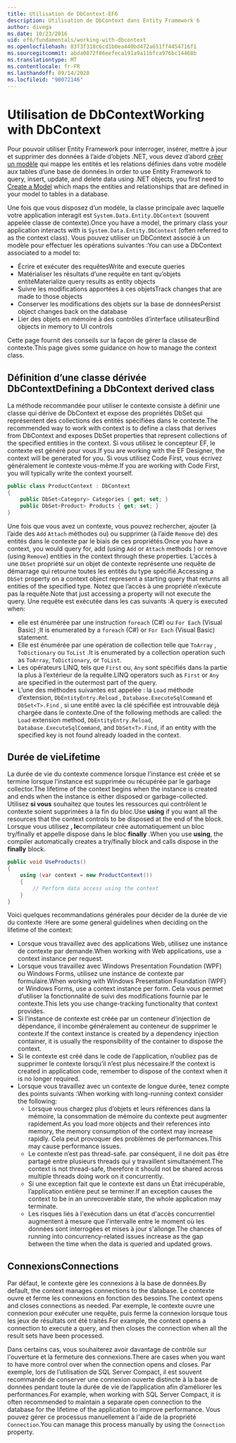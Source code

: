```yaml
---
title: Utilisation de DbContext-EF6
description: Utilisation de DbContext dans Entity Framework 6
author: divega
ms.date: 10/23/2016
uid: ef6/fundamentals/working-with-dbcontext
ms.openlocfilehash: 83f3f318c6cd1b0ea440bd472a651ff4454716f1
ms.sourcegitcommit: abda0872f86eefeca191a9a11bfca976bc14468b
ms.translationtype: MT
ms.contentlocale: fr-FR
ms.lasthandoff: 09/14/2020
ms.locfileid: "90072146"
---
```

# <a name="working-with-dbcontext"></a><span data-ttu-id="7bd33-103">Utilisation de DbContext</span><span class="sxs-lookup"><span data-stu-id="7bd33-103">Working with DbContext</span></span>

<span data-ttu-id="7bd33-104">Pour pouvoir utiliser Entity Framework pour interroger, insérer, mettre à jour et supprimer des données à l’aide d’objets .NET, vous devez d’abord [créer un modèle](xref:ef6/modeling/index) qui mappe les entités et les relations définies dans votre modèle aux tables d’une base de données.</span><span class="sxs-lookup"><span data-stu-id="7bd33-104">In order to use Entity Framework to query, insert, update, and delete data using .NET objects, you first need to [Create a Model](xref:ef6/modeling/index) which maps the entities and relationships that are defined in your model to tables in a database.</span></span>

<span data-ttu-id="7bd33-105">Une fois que vous disposez d’un modèle, la classe principale avec laquelle votre application interagit est `System.Data.Entity.DbContext` (souvent appelée classe de contexte).</span><span class="sxs-lookup"><span data-stu-id="7bd33-105">Once you have a model, the primary class your application interacts with is `System.Data.Entity.DbContext` (often referred to as the context class).</span></span> <span data-ttu-id="7bd33-106">Vous pouvez utiliser un DbContext associé à un modèle pour effectuer les opérations suivantes :</span><span class="sxs-lookup"><span data-stu-id="7bd33-106">You can use a DbContext associated to a model to:</span></span>
- <span data-ttu-id="7bd33-107">Écrire et exécuter des requêtes</span><span class="sxs-lookup"><span data-stu-id="7bd33-107">Write and execute queries</span></span>   
- <span data-ttu-id="7bd33-108">Matérialiser les résultats d’une requête en tant qu’objets entité</span><span class="sxs-lookup"><span data-stu-id="7bd33-108">Materialize query results as entity objects</span></span>
- <span data-ttu-id="7bd33-109">Suivre les modifications apportées à ces objets</span><span class="sxs-lookup"><span data-stu-id="7bd33-109">Track changes that are made to those objects</span></span>
- <span data-ttu-id="7bd33-110">Conserver les modifications des objets sur la base de données</span><span class="sxs-lookup"><span data-stu-id="7bd33-110">Persist object changes back on the database</span></span>
- <span data-ttu-id="7bd33-111">Lier des objets en mémoire à des contrôles d’interface utilisateur</span><span class="sxs-lookup"><span data-stu-id="7bd33-111">Bind objects in memory to UI controls</span></span>

<span data-ttu-id="7bd33-112">Cette page fournit des conseils sur la façon de gérer la classe de contexte.</span><span class="sxs-lookup"><span data-stu-id="7bd33-112">This page gives some guidance on how to manage the context class.</span></span>  

## <a name="defining-a-dbcontext-derived-class"></a><span data-ttu-id="7bd33-113">Définition d’une classe dérivée DbContext</span><span class="sxs-lookup"><span data-stu-id="7bd33-113">Defining a DbContext derived class</span></span>  

<span data-ttu-id="7bd33-114">La méthode recommandée pour utiliser le contexte consiste à définir une classe qui dérive de DbContext et expose des propriétés DbSet qui représentent des collections des entités spécifiées dans le contexte.</span><span class="sxs-lookup"><span data-stu-id="7bd33-114">The recommended way to work with context is to define a class that derives from DbContext and exposes DbSet properties that represent collections of the specified entities in the context.</span></span> <span data-ttu-id="7bd33-115">Si vous utilisez le concepteur EF, le contexte est généré pour vous.</span><span class="sxs-lookup"><span data-stu-id="7bd33-115">If you are working with the EF Designer, the context will be generated for you.</span></span> <span data-ttu-id="7bd33-116">Si vous utilisez Code First, vous écrivez généralement le contexte vous-même.</span><span class="sxs-lookup"><span data-stu-id="7bd33-116">If you are working with Code First, you will typically write the context yourself.</span></span>  

``` csharp
public class ProductContext : DbContext
{
    public DbSet<Category> Categories { get; set; }
    public DbSet<Product> Products { get; set; }
}
```  

<span data-ttu-id="7bd33-117">Une fois que vous avez un contexte, vous pouvez rechercher, ajouter (à l’aide des `Add` `Attach` méthodes ou) ou supprimer (à l’aide `Remove` de) des entités dans le contexte par le biais de ces propriétés.</span><span class="sxs-lookup"><span data-stu-id="7bd33-117">Once you have a context, you would query for, add (using `Add` or `Attach` methods ) or remove (using `Remove`) entities in the context through these properties.</span></span> <span data-ttu-id="7bd33-118">L’accès à une `DbSet` propriété sur un objet de contexte représente une requête de démarrage qui retourne toutes les entités du type spécifié.</span><span class="sxs-lookup"><span data-stu-id="7bd33-118">Accessing a `DbSet` property on a context object represent a starting query that returns all entities of the specified type.</span></span> <span data-ttu-id="7bd33-119">Notez que l’accès à une propriété n’exécute pas la requête.</span><span class="sxs-lookup"><span data-stu-id="7bd33-119">Note that just accessing a property will not execute the query.</span></span> <span data-ttu-id="7bd33-120">Une requête est exécutée dans les cas suivants :</span><span class="sxs-lookup"><span data-stu-id="7bd33-120">A query is executed when:</span></span>  

- <span data-ttu-id="7bd33-121">elle est énumérée par une instruction `foreach` (C#) ou `For Each` (Visual Basic) ;</span><span class="sxs-lookup"><span data-stu-id="7bd33-121">It is enumerated by a `foreach` (C#) or `For Each` (Visual Basic) statement.</span></span>  
- <span data-ttu-id="7bd33-122">Elle est énumérée par une opération de collection telle que `ToArray` , `ToDictionary` ou `ToList` .</span><span class="sxs-lookup"><span data-stu-id="7bd33-122">It is enumerated by a collection operation such as `ToArray`, `ToDictionary`, or `ToList`.</span></span>  
- <span data-ttu-id="7bd33-123">Les opérateurs LINQ, tels que `First` ou, `Any` sont spécifiés dans la partie la plus à l’extérieur de la requête.</span><span class="sxs-lookup"><span data-stu-id="7bd33-123">LINQ operators such as `First` or `Any` are specified in the outermost part of the query.</span></span>  
- <span data-ttu-id="7bd33-124">L’une des méthodes suivantes est appelée : la `Load` méthode d’extension, `DbEntityEntry.Reload` ,  `Database.ExecuteSqlCommand` et `DbSet<T>.Find` , si une entité avec la clé spécifiée est introuvable déjà chargée dans le contexte.</span><span class="sxs-lookup"><span data-stu-id="7bd33-124">One of the following methods are called: the `Load` extension method, `DbEntityEntry.Reload`,  `Database.ExecuteSqlCommand`, and `DbSet<T>.Find`, if an entity with the specified key is not found already loaded in the context.</span></span>  

## <a name="lifetime"></a><span data-ttu-id="7bd33-125">Durée de vie</span><span class="sxs-lookup"><span data-stu-id="7bd33-125">Lifetime</span></span>  

<span data-ttu-id="7bd33-126">La durée de vie du contexte commence lorsque l’instance est créée et se termine lorsque l’instance est supprimée ou récupérée par le garbage collector.</span><span class="sxs-lookup"><span data-stu-id="7bd33-126">The lifetime of the context begins when the instance is created and ends when the instance is either disposed or garbage-collected.</span></span> <span data-ttu-id="7bd33-127">Utilisez **si vous** souhaitez que toutes les ressources qui contrôlent le contexte soient supprimées à la fin du bloc.</span><span class="sxs-lookup"><span data-stu-id="7bd33-127">Use **using** if you want all the resources that the context controls to be disposed at the end of the block.</span></span> <span data-ttu-id="7bd33-128">Lorsque vous utilisez **, le**compilateur crée automatiquement un bloc try/finally et appelle dispose dans le bloc **finally** .</span><span class="sxs-lookup"><span data-stu-id="7bd33-128">When you use **using**, the compiler automatically creates a try/finally block and calls dispose in the **finally** block.</span></span>  

``` csharp
public void UseProducts()
{
    using (var context = new ProductContext())
    {     
        // Perform data access using the context
    }
}
```  

<span data-ttu-id="7bd33-129">Voici quelques recommandations générales pour décider de la durée de vie du contexte :</span><span class="sxs-lookup"><span data-stu-id="7bd33-129">Here are some general guidelines when deciding on the lifetime of the context:</span></span>  

- <span data-ttu-id="7bd33-130">Lorsque vous travaillez avec des applications Web, utilisez une instance de contexte par demande.</span><span class="sxs-lookup"><span data-stu-id="7bd33-130">When working with Web applications, use a context instance per request.</span></span>  
- <span data-ttu-id="7bd33-131">Lorsque vous travaillez avec Windows Presentation Foundation (WPF) ou Windows Forms, utilisez une instance de contexte par formulaire.</span><span class="sxs-lookup"><span data-stu-id="7bd33-131">When working with Windows Presentation Foundation (WPF) or Windows Forms, use a context instance per form.</span></span> <span data-ttu-id="7bd33-132">Cela vous permet d’utiliser la fonctionnalité de suivi des modifications fournie par le contexte.</span><span class="sxs-lookup"><span data-stu-id="7bd33-132">This lets you use change-tracking functionality that context provides.</span></span>  
- <span data-ttu-id="7bd33-133">Si l’instance de contexte est créée par un conteneur d’injection de dépendance, il incombe généralement au conteneur de supprimer le contexte.</span><span class="sxs-lookup"><span data-stu-id="7bd33-133">If the context instance is created by a dependency injection container, it is usually the responsibility of the container to dispose the context.</span></span>
- <span data-ttu-id="7bd33-134">Si le contexte est créé dans le code de l’application, n’oubliez pas de supprimer le contexte lorsqu’il n’est plus nécessaire.</span><span class="sxs-lookup"><span data-stu-id="7bd33-134">If the context is created in application code, remember to dispose of the context when it is no longer required.</span></span>  
- <span data-ttu-id="7bd33-135">Lorsque vous travaillez avec un contexte de longue durée, tenez compte des points suivants :</span><span class="sxs-lookup"><span data-stu-id="7bd33-135">When working with long-running context consider the following:</span></span>  
    - <span data-ttu-id="7bd33-136">Lorsque vous chargez plus d’objets et leurs références dans la mémoire, la consommation de mémoire du contexte peut augmenter rapidement.</span><span class="sxs-lookup"><span data-stu-id="7bd33-136">As you load more objects and their references into memory, the memory consumption of the context may increase rapidly.</span></span> <span data-ttu-id="7bd33-137">Cela peut provoquer des problèmes de performances.</span><span class="sxs-lookup"><span data-stu-id="7bd33-137">This may cause performance issues.</span></span>  
    - <span data-ttu-id="7bd33-138">Le contexte n’est pas thread-safe. par conséquent, il ne doit pas être partagé entre plusieurs threads qui y travaillent simultanément.</span><span class="sxs-lookup"><span data-stu-id="7bd33-138">The context is not thread-safe, therefore it should not be shared across multiple threads doing work on it concurrently.</span></span>
    - <span data-ttu-id="7bd33-139">Si une exception fait que le contexte est dans un État irrécupérable, l’application entière peut se terminer.</span><span class="sxs-lookup"><span data-stu-id="7bd33-139">If an exception causes the context to be in an unrecoverable state, the whole application may terminate.</span></span>  
    - <span data-ttu-id="7bd33-140">Les risques liés à l'exécution dans un état d'accès concurrentiel augmentent à mesure que l'intervalle entre le moment où les données sont interrogées et mises à jour s'allonge.</span><span class="sxs-lookup"><span data-stu-id="7bd33-140">The chances of running into concurrency-related issues increase as the gap between the time when the data is queried and updated grows.</span></span>  

## <a name="connections"></a><span data-ttu-id="7bd33-141">Connexions</span><span class="sxs-lookup"><span data-stu-id="7bd33-141">Connections</span></span>  

<span data-ttu-id="7bd33-142">Par défaut, le contexte gère les connexions à la base de données.</span><span class="sxs-lookup"><span data-stu-id="7bd33-142">By default, the context manages connections to the database.</span></span> <span data-ttu-id="7bd33-143">Le contexte ouvre et ferme les connexions en fonction des besoins.</span><span class="sxs-lookup"><span data-stu-id="7bd33-143">The context opens and closes connections as needed.</span></span> <span data-ttu-id="7bd33-144">Par exemple, le contexte ouvre une connexion pour exécuter une requête, puis ferme la connexion lorsque tous les jeux de résultats ont été traités.</span><span class="sxs-lookup"><span data-stu-id="7bd33-144">For example, the context opens a connection to execute a query, and then closes the connection when all the result sets have been processed.</span></span>  

<span data-ttu-id="7bd33-145">Dans certains cas, vous souhaiterez avoir davantage de contrôle sur l'ouverture et la fermeture des connexions.</span><span class="sxs-lookup"><span data-stu-id="7bd33-145">There are cases when you want to have more control over when the connection opens and closes.</span></span> <span data-ttu-id="7bd33-146">Par exemple, lors de l’utilisation de SQL Server Compact, il est souvent recommandé de conserver une connexion ouverte distincte à la base de données pendant toute la durée de vie de l’application afin d’améliorer les performances.</span><span class="sxs-lookup"><span data-stu-id="7bd33-146">For example, when working with SQL Server Compact, it is often recommended to maintain a separate open connection to the database for the lifetime of the application to improve performance.</span></span> <span data-ttu-id="7bd33-147">Vous pouvez gérer ce processus manuellement à l'aide de la propriété `Connection`.</span><span class="sxs-lookup"><span data-stu-id="7bd33-147">You can manage this process manually by using the `Connection` property.</span></span>  
